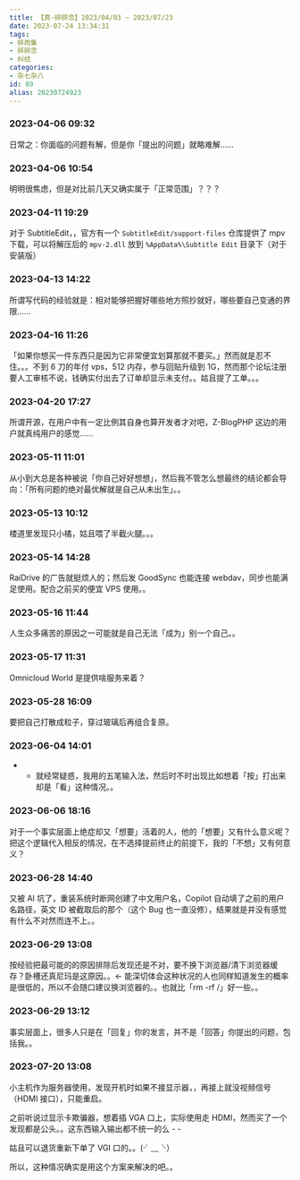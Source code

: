 ```yaml
---
title: 【真·碎碎念】2023/04/03 ~ 2023/07/23
date: 2023-07-24 13:34:31
tags:
- 碎雨集
- 碎碎念
- 纠结
categories:
- 杂七杂八
id: 89
alias: 20230724923
---
```


### 2023-04-06 09:32
日常之：你面临的问题有解，但是你「提出的问题」就略难解……

<!--more-->

### 2023-04-06 10:54
明明很焦虑，但是对比前几天又确实属于「正常范围」？？？

### 2023-04-11 19:29
对于 SubtitleEdit，，官方有一个 `SubtitleEdit/support-files` 仓库提供了 mpv 下载，可以将解压后的 `mpv-2.dll` 放到 `%AppData%\Subtitle Edit` 目录下（对于安装版）

### 2023-04-13 14:22
所谓写代码的经验就是：相对能够把握好哪些地方照抄就好，哪些要自己变通的界限……

### 2023-04-16 11:26
「如果你想买一件东西只是因为它非常便宜划算那就不要买。」然而就是忍不住。。。不到 6 刀的年付 vps，512 内存，参与回贴升级到 1G，然而那个论坛注册要人工审核不说，钱确实付出去了订单却显示未支付。。姑且提了工单。。。

### 2023-04-20 17:27
所谓开源，在用户中有一定比例其自身也算开发者才对吧，Z-BlogPHP 这边的用户就真纯用户的感觉……

### 2023-05-11 11:01
从小到大总是各种被说「你自己好好想想」，然后我不管怎么想最终的结论都会导向：「所有问题的绝对最优解就是自己从未出生」。。

### 2023-05-13 10:12
楼道里发现只小橘，姑且喂了半截火腿。。。

### 2023-05-14 14:28
RaiDrive 的广告就挺烦人的；然后发 GoodSync 也能连接 webdav，同步也能满足使用。配合之前买的便宜 VPS 使用。。

### 2023-05-16 11:44
人生众多痛苦的原因之一可能就是自己无法「成为」别一个自己。。

### 2023-05-17 11:31
Omnicloud World 是提供啥服务来着？

### 2023-05-28 16:09
要把自己打散成粒子，穿过玻璃后再组合复原。

### 2023-06-04 14:01
- - 就经常疑惑，我用的五笔输入法，然后时不时出现比如想着「按」打出来却是「看」这种情况。。

### 2023-06-06 18:16
对于一个事实层面上绝症却又「想要」活着的人，他的「想要」又有什么意义呢？把这个逻辑代入相反的情况，在不选择提前终止的前提下，我的「不想」又有何意义？

### 2023-06-28 14:40
又被 AI 坑了，重装系统时断网创建了中文用户名，Copilot 自动填了之前的用户名路径，英文 ID 被截取后的那个（这个 Bug 也一直没修），结果就是并没有感觉有什么不对然而连不上。。

### 2023-06-29 13:08
按经验把最可能的的原因排除后发现还是不对，要不换下浏览器/清下浏览器缓存？卧槽还真尼玛是这原因。。← 能深切体会这种状况的人也同样知道发生的概率是很低的，所以不会随口建议换浏览器的。。也就比「rm -rf /」好一些。。

### 2023-06-29 13:12
事实层面上，很多人只是在「回复」你的发言，并不是「回答」你提出的问题，包括我。。

### 2023-07-20 13:08
小主机作为服务器使用，发现开机时如果不接显示器，，再接上就没视频信号（HDMI 接口），只能重启。

之前听说过显示卡欺骗器，想着插 VGA 口上，实际使用走 HDMI，然而买了一个发现都是公头。。这东西输入输出都不统一的么 - -

姑且可以退货重新下单了 VGI 口的。。(╯﹏╰）

所以，这种情况确实是用这个方案来解决的吧。。
